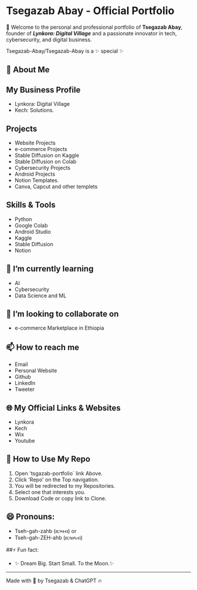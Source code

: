 # Tsegazab Abay - Official Portfolio

 👋 Welcome to the personal and professional portfolio of **Tsegazab Abay**, founder of ***Lynkora: Digital Village*** and a passionate innovator in tech, cybersecurity, and digital business.


Tsegazab-Abay/Tsegazab-Abay is a ✨ special ✨

## 🧩 About Me

## My Business Profile
- Lynkora: Digital Village
- Kech: Solutions.
  
## Projects
- Website Projects
- e-commerce Projects
- Stable Diffusion on Kaggle
- Stable Diffusion on Colab
- Cybersecurity Projects
- Android Projects
- Notion Templates.
- Canva, Capcut and other templets
  
## Skills & Tools
- Python 
- Google Colab
- Android Studio
- Kaggle
- Stable Diffusion
- Notion

## 🌱 I’m currently learning

- AI
- Cybersecurity
- Data Science and ML

## 💞️ I’m looking to collaborate on

- e-commerce Marketplace in Ethiopia

## 📫 How to reach me
- Email
- Personal Website
- Github
- LinkedIn
- Tweeter

## 🌐 My Official Links & Websites

- Lynkora
- Kech
- Wix
- Youtube

## 🔧 How to Use My Repo
1. Open 'tsgazab-portfolio` link Above.
2. Click 'Repo' on the Top navigation.
3. You will be redirected to my Repositories.
4. Select one that interests you.
5. Download Code or copy link to Clone.

## 😄 Pronouns:
- Tseh-gah-zahb (ፀጋዛብ) or
- Tseh-gah-ZEH-ahb (ፀጋዘኣብ)

##⚡ Fun fact:
- ✨ Dream Big. Start Small. To the Moon.✨ 

---

Made with 💙 by Tsegazab & ChatGPT 🔥
